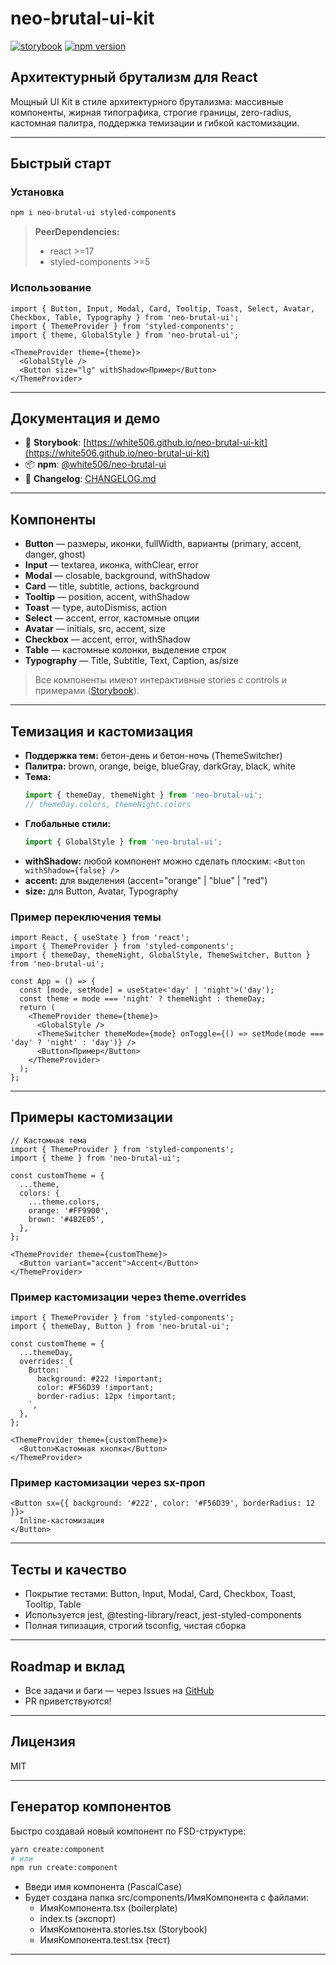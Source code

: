 # neo-brutal-ui-kit

[![storybook](https://img.shields.io/badge/storybook-online-orange)](https://white506.github.io/neo-brutal-ui-kit)
[![npm version](https://img.shields.io/npm/v/@white506/neo-brutal-ui)](https://www.npmjs.com/package/@white506/neo-brutal-ui)

## Архитектурный брутализм для React

Мощный UI Kit в стиле архитектурного брутализма: массивные компоненты, жирная типографика, строгие границы, zero-radius, кастомная палитра, поддержка темизации и гибкой кастомизации.

---

## Быстрый старт

### Установка

```bash
npm i neo-brutal-ui styled-components
```

> **PeerDependencies:**
> - react >=17
> - styled-components >=5

### Использование

```tsx
import { Button, Input, Modal, Card, Tooltip, Toast, Select, Avatar, Checkbox, Table, Typography } from 'neo-brutal-ui';
import { ThemeProvider } from 'styled-components';
import { theme, GlobalStyle } from 'neo-brutal-ui';

<ThemeProvider theme={theme}>
  <GlobalStyle />
  <Button size="lg" withShadow>Пример</Button>
</ThemeProvider>
```

---

## Документация и демо

- 📖 **Storybook**: [https://white506.github.io/neo-brutal-ui-kit](https://white506.github.io/neo-brutal-ui-kit)
- 📦 **npm**: [@white506/neo-brutal-ui](https://www.npmjs.com/package/@white506/neo-brutal-ui)
- 📝 **Changelog**: [CHANGELOG.md](./CHANGELOG.md)

---

## Компоненты

- **Button** — размеры, иконки, fullWidth, варианты (primary, accent, danger, ghost)
- **Input** — textarea, иконка, withClear, error
- **Modal** — closable, background, withShadow
- **Card** — title, subtitle, actions, background
- **Tooltip** — position, accent, withShadow
- **Toast** — type, autoDismiss, action
- **Select** — accent, error, кастомные опции
- **Avatar** — initials, src, accent, size
- **Checkbox** — accent, error, withShadow
- **Table** — кастомные колонки, выделение строк
- **Typography** — Title, Subtitle, Text, Caption, as/size

> Все компоненты имеют интерактивные stories с controls и примерами ([Storybook](https://white506.github.io/neo-brutal-ui-kit)).

---

## Темизация и кастомизация

- **Поддержка тем:** бетон-день и бетон-ночь (ThemeSwitcher)
- **Палитра:** brown, orange, beige, blueGray, darkGray, black, white
- **Тема:**
  ```ts
  import { themeDay, themeNight } from 'neo-brutal-ui';
  // themeDay.colors, themeNight.colors
  ```
- **Глобальные стили:**
  ```ts
  import { GlobalStyle } from 'neo-brutal-ui';
  ```
- **withShadow:** любой компонент можно сделать плоским: `<Button withShadow={false} />`
- **accent:** для выделения (accent="orange" | "blue" | "red")
- **size:** для Button, Avatar, Typography

### Пример переключения темы

```tsx
import React, { useState } from 'react';
import { ThemeProvider } from 'styled-components';
import { themeDay, themeNight, GlobalStyle, ThemeSwitcher, Button } from 'neo-brutal-ui';

const App = () => {
  const [mode, setMode] = useState<'day' | 'night'>('day');
  const theme = mode === 'night' ? themeNight : themeDay;
  return (
    <ThemeProvider theme={theme}>
      <GlobalStyle />
      <ThemeSwitcher themeMode={mode} onToggle={() => setMode(mode === 'day' ? 'night' : 'day')} />
      <Button>Пример</Button>
    </ThemeProvider>
  );
};
```

---

## Примеры кастомизации

```tsx
// Кастомная тема
import { ThemeProvider } from 'styled-components';
import { theme } from 'neo-brutal-ui';

const customTheme = {
  ...theme,
  colors: {
    ...theme.colors,
    orange: '#FF9900',
    brown: '#4B2E05',
  },
};

<ThemeProvider theme={customTheme}>
  <Button variant="accent">Accent</Button>
</ThemeProvider>
```

### Пример кастомизации через theme.overrides

```tsx
import { ThemeProvider } from 'styled-components';
import { themeDay, Button } from 'neo-brutal-ui';

const customTheme = {
  ...themeDay,
  overrides: {
    Button: `
      background: #222 !important;
      color: #F56D39 !important;
      border-radius: 12px !important;
    `,
  },
};

<ThemeProvider theme={customTheme}>
  <Button>Кастомная кнопка</Button>
</ThemeProvider>
```

### Пример кастомизации через sx-проп

```tsx
<Button sx={{ background: '#222', color: '#F56D39', borderRadius: 12 }}>
  Inline-кастомизация
</Button>
```

---

## Тесты и качество

- Покрытие тестами: Button, Input, Modal, Card, Checkbox, Toast, Tooltip, Table
- Используется jest, @testing-library/react, jest-styled-components
- Полная типизация, строгий tsconfig, чистая сборка

---

## Roadmap и вклад

- Все задачи и баги — через Issues на [GitHub](https://github.com/white506/neo-brutal-ui-kit)
- PR приветствуются!

---

## Лицензия

MIT

---

## Генератор компонентов

Быстро создавай новый компонент по FSD-структуре:

```bash
yarn create:component
# или
npm run create:component
```

- Введи имя компонента (PascalCase)
- Будет создана папка src/components/ИмяКомпонента с файлами:
  - ИмяКомпонента.tsx (boilerplate)
  - index.ts (экспорт)
  - ИмяКомпонента.stories.tsx (Storybook)
  - ИмяКомпонента.test.tsx (тест)

---
